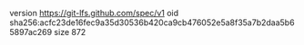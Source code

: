 version https://git-lfs.github.com/spec/v1
oid sha256:acfc23de16fec9a35d30536b420ca9cb476052e5a8f35a7b2daa5b65897ac269
size 872
